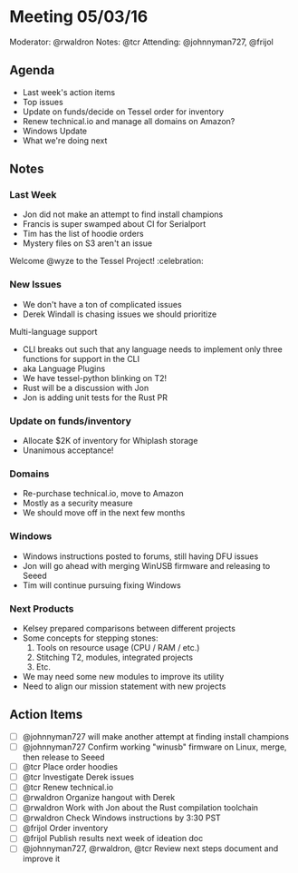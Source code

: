 # Meeting 05/03/16
Moderator: @rwaldron
Notes: @tcr
Attending: @johnnyman727, @frijol

## Agenda

* Last week's action items
* Top issues
* Update on funds/decide on Tessel order for inventory
* Renew technical.io and manage all domains on Amazon?
* Windows Update
* What we're doing next

## Notes

### Last Week

* Jon did not make an attempt to find install champions
* Francis is super swamped about CI for Serialport 
* Tim has the list of hoodie orders
* Mystery files on S3 aren't an issue

Welcome @wyze to the Tessel Project! :celebration:

### New Issues

* We don't have a ton of complicated issues
* Derek Windall is chasing issues we should prioritize

Multi-language support

* CLI breaks out such that any language needs to implement only
  three functions for support in the CLI
* aka Language Plugins
* We have tessel-python blinking on T2!
* Rust will be a discussion with Jon
* Jon is adding unit tests for the Rust PR

### Update on funds/inventory

* Allocate $2K of inventory for Whiplash storage
* Unanimous acceptance!

### Domains

* Re-purchase technical.io, move to Amazon
* Mostly as a security measure
* We should move off in the next few months

### Windows

* Windows instructions posted to forums, still having DFU issues
* Jon will go ahead with merging WinUSB firmware and releasing to Seeed
* Tim will continue pursuing fixing Windows

### Next Products

* Kelsey prepared comparisons between different projects
* Some concepts for stepping stones:
   1. Tools on resource usage (CPU / RAM / etc.)
   2. Stitching T2, modules, integrated projects
   3. Etc.
* We may need some new modules to improve its utility
* Need to align our mission statement with new projects

## Action Items

* [ ] @johnnyman727 will make another attempt at finding install champions
* [ ] @johnnyman727 Confirm working "winusb" firmware on Linux, merge, then release to Seeed
* [ ] @tcr Place order hoodies
* [ ] @tcr Investigate Derek issues
* [ ] @tcr Renew technical.io
* [ ] @rwaldron Organize hangout with Derek
* [ ] @rwaldron Work with Jon about the Rust compilation toolchain
* [ ] @rwaldron Check Windows instructions by 3:30 PST
* [ ] @frijol Order inventory
* [ ] @frijol Publish results next week of ideation doc
* [ ] @johnnyman727, @rwaldron, @tcr Review next steps document and improve it
